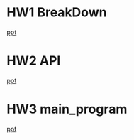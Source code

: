 # HW1 BreakDown
[ppt](https://github.com/CCH147/113embedded-image/tree/master/HW1)

# HW2 API
[ppt](https://github.com/CCH147/113embedded-image/tree/master/HW2)

# HW3 main_program
[ppt](https://github.com/CCH147/113embedded-image/blob/master/HW3/%E5%B5%8C%E5%85%A5%E5%BC%8F%E5%BD%B1%E5%83%8F%E8%99%95%E7%90%86HW3_1114.pptx)